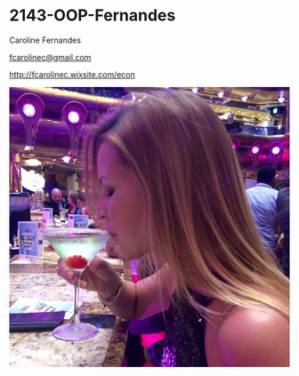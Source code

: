 # 2143-OOP-Fernandes

Caroline Fernandes


fcarolinec@gmail.com


http://fcarolinec.wixsite.com/econ



![Alt text](https://github.com/fcarolinec/2143-OOP-Fernandes/blob/master/Martini.jpg)

